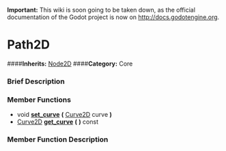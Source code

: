 **Important:** This wiki is soon going to be taken down, as the official documentation of the Godot project is now on http://docs.godotengine.org.

#  Path2D  
####**Inherits:** [Node2D](class_node2d)
####**Category:** Core

###  Brief Description  


###  Member Functions 
  * void  **[set&#95;curve](#set_curve)**  **(** [Curve2D](class_curve2d) curve  **)**
  * [Curve2D](class_curve2d)  **[get&#95;curve](#get_curve)**  **(** **)** const

###  Member Function Description  
